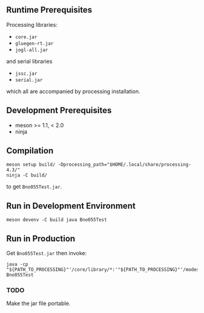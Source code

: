 ## Runtime Prerequisites
Processing libraries:

- `core.jar`
- `gluegen-rt.jar`
- `jogl-all.jar`

and serial libraries

- `jssc.jar`
- `serial.jar`

which all are accompanied by processing installation.

## Development Prerequisites
- meson >= 1.1, < 2.0
- ninja

## Compilation

```
meson setup build/ -Dprocessing_path="$HOME/.local/share/processing-4.3/"
ninja -C build/
```

to get `Bno055Test.jar`.

## Run in Development Environment

```
meson devenv -C build java Bno055Test
```

## Run in Production
Get `Bno055Test.jar` then invoke:

```
java -cp "${PATH_TO_PROCESSING}"'/core/library/*:'"${PATH_TO_PROCESSING}"'/modes/java/libraries/serial/library/*:Bno055Test.jar' Bno055Test
```

### TODO
Make the jar file portable.
